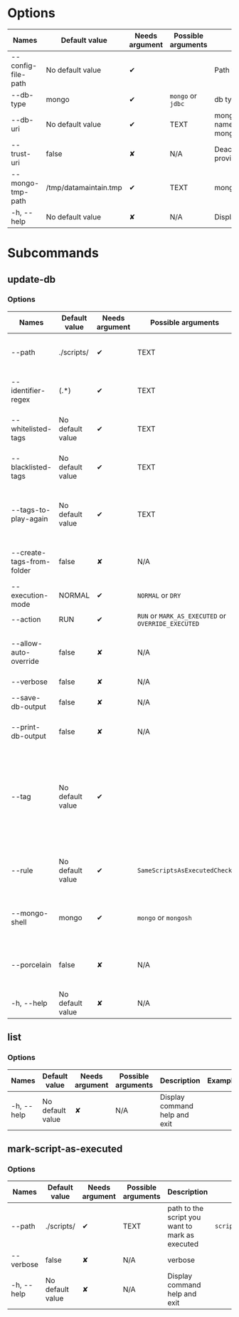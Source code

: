 # Options
|Names|Default value|Needs argument|Possible arguments|Description|Examples|
|---|---|---|---|---|---|
|--config-file-path|No default value|✔| |Path to config file. File must exist.|```myProject/src/main/resources/config/datamaintain.properties```|
|--db-type|mongo|✔|```mongo``` or ```jdbc```|db type||
|--db-uri|No default value|✔|TEXT|mongo uri with at least database name. Ex: mongodb://localhost:27017/newName|```mongodb://localhost:27017/newName```|
|--trust-uri|false|✘|N/A|Deactivate all controls on the URI you provide Datamaintain||
|--mongo-tmp-path|/tmp/datamaintain.tmp|✔|TEXT|mongo tmp file path||
|-h, --help|No default value|✘|N/A|Display command help and exit||
# Subcommands
## update-db
### Options

|Names|Default value|Needs argument|Possible arguments|Description|Examples|
|---|---|---|---|---|---|
|--path|./scripts/|✔|TEXT|path to directory containing scripts|```src/main/resources/scripts/```|
|--identifier-regex|(.*)|✔|TEXT|regex to extract identifier part from scripts|```v(.*)_.*```|
|--whitelisted-tags|No default value|✔|TEXT|tags to whitelist (separated by ',')|```WHITELISTED_TAG1,WHITELISTED_TAG2```|
|--blacklisted-tags|No default value|✔|TEXT|tags to blacklist (separated by ',')|```BLACKLISTED_TAG1,BLACKLISTED_TAG2```|
|--tags-to-play-again|No default value|✔|TEXT|tags to play again at each datamaintain execution (separated by ',')|```TAG_TO_PLAY_AGAIN1,TAG_TO_PLAY_AGAIN2```|
|--create-tags-from-folder|false|✘|N/A|create automatically tags from parent folders||
|--execution-mode|NORMAL|✔|```NORMAL``` or ```DRY```|execution mode||
|--action|RUN|✔|```RUN``` or ```MARK_AS_EXECUTED``` or ```OVERRIDE_EXECUTED```|script action||
|--allow-auto-override|false|✘|N/A|Allow datamaintain to automaticaly override scripts||
|--verbose|false|✘|N/A|verbose||
|--save-db-output|false|✘|N/A|save your script and db output||
|--print-db-output|false|✘|N/A|print your script and db output||
|--tag|No default value|✔| |Tag defined using glob path matchers. To define multiple tags, use option multiple times. Syntax example: MYTAG1=[pathMatcher1, pathMatcher2]|```MYTAG1=[pathMatcher1, pathMatcher2]```|
|--rule|No default value|✔|```SameScriptsAsExecutedCheck```|check rule to play. To define multiple rules, use option multiple times.||
|--mongo-shell|mongo|✔|```mongo``` or ```mongosh```|mongo binary, can be mongo or mongosh. mongo by default||
|--porcelain|false|✘|N/A|for each executed script, display relative path to scan path||
|-h, --help|No default value|✘|N/A|Display command help and exit||
## list
### Options

|Names|Default value|Needs argument|Possible arguments|Description|Examples|
|---|---|---|---|---|---|
|-h, --help|No default value|✘|N/A|Display command help and exit||
## mark-script-as-executed
### Options

|Names|Default value|Needs argument|Possible arguments|Description|Examples|
|---|---|---|---|---|---|
|--path|./scripts/|✔|TEXT|path to the script you want to mark as executed|```scripts/myScript1.js```|
|--verbose|false|✘|N/A|verbose||
|-h, --help|No default value|✘|N/A|Display command help and exit||
